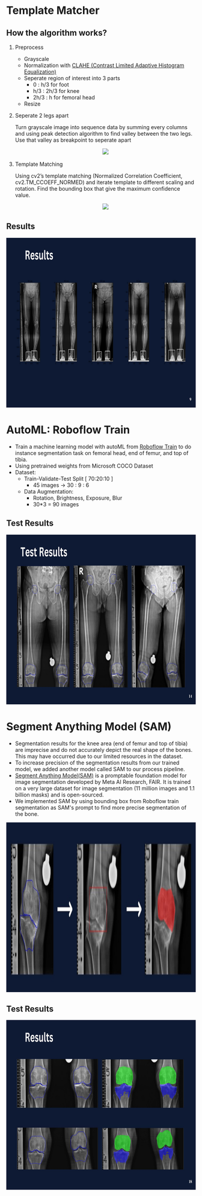 # Template Matcher
## How the algorithm works?
1. Preprocess
    - Grayscale
    - Normalization with [CLAHE (Contrast Limited Adaptive Histogram Equalization)](https://en.wikipedia.org/wiki/Adaptive_histogram_equalization#Contrast_Limited_AHE)
    - Seperate region of interest into 3 parts
        - 0 : h/3 for foot
        - h/3 : 2h/3 for knee
        - 2h/3 : h for femoral head
    - Resize
2. Seperate 2 legs apart
    
    Turn grayscale image into sequence data by summing every columns and using peak detection algorithm to find valley between the two legs. Use that valley as breakpoint to seperate apart
    
    <p align="center">
    <img src="https://github.com/Baimon664/Hip_Knee_Ankle/blob/main/images/tempolate_match_01.jpg" height="300">
    </p>
    
3. Template Matching
    
    Using cv2’s template matching (Normalized Correlation Coefficient, cv2.TM_CCOEFF_NORMED) and iterate template to different scaling and rotation. Find the bounding box that give the maximum confidence value.

    <p align="center">
    <img src="https://github.com/Baimon664/Hip_Knee_Ankle/blob/main/images/tempolate_match_02.jpg" height="300">
    </p>

## Results
<p align="center">
<img src="https://github.com/Baimon664/Hip_Knee_Ankle/blob/main/images/template_match_03.jpg" height="450">
</p>

# AutoML: Roboflow Train
- Train a machine learning model with autoML from [Roboflow Train](https://roboflow.com/) to do instance segmentation task on femoral head, end of femur, and top of tibia.
- Using pretrained weights from Microsoft COCO Dataset
- Dataset:
    - Train-Validate-Test Split [ 70:20:10 ]
        - 45 images -> 30 : 9 : 6
    - Data Augmentation:
        - Rotation, Brightness, Exposure, Blur
        - 30*3 = 90 images

## Test Results
<p align="center">
<img src="https://github.com/Baimon664/Hip_Knee_Ankle/blob/main/images/roboflow_results.jpg" height="450">
</p>

# Segment Anything Model (SAM)
- Segmentation results for the knee area (end of femur and top of tibia) are imprecise and do not accurately depict the real shape of the bones. This may have occurred due to our limited resources in the dataset.
- To increase precision of the segmentation results from our trained model, we added another model  called SAM to our process pipeline.
- [Segment Anything Model(SAM)](https://github.com/facebookresearch/segment-anything) is a promptable foundation model for image segmentation developed by Meta AI Research, FAIR. It is trained on a very large dataset for image segmentation (11 million images and 1.1 billion masks) and is open-sourced.
- We implemented SAM by using bounding box from Roboflow train segmentation as SAM's prompt to find more precise segmentation of the bone.

<p align="center">
<img src="https://github.com/Baimon664/Hip_Knee_Ankle/blob/main/images/sam.jpg" height="450">
</p>

## Test Results
<p align="center">
<img src="https://github.com/Baimon664/Hip_Knee_Ankle/blob/main/images/sam_results.jpg" height="450">
</p>